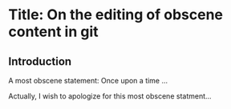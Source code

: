 # Title: On the editing of obscene content in git

## Introduction

A most obscene statement: Once upon a time ... 

Actually, I wish to apologize for this most obscene statment...

